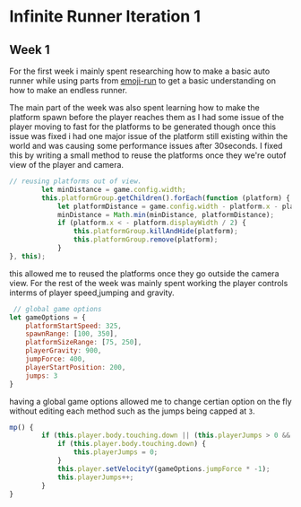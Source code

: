 # Infinite Runner Iteration 1

## Week 1
For the first week  i mainly spent researching how to make a basic auto runner while using 
parts from [emoji-run](https://github.com/JAX3/emoji-run) to get a basic understanding on how to make an endless runner.


The main part of the week was also spent learning how to make the platform spawn before the player reaches them as I had some issue of the player moving to fast for the platforms to be generated though once this issue was fixed i had one major issue of the platform still existing within the world  and was causing some performance issues after 30seconds. I fixed this by writing a small method to reuse the platforms once they we're outof view of the player and camera.

```javascript
// reusing platforms out of view.
        let minDistance = game.config.width;
        this.platformGroup.getChildren().forEach(function (platform) {
            let platformDistance = game.config.width - platform.x - platform.displayWidth / 2;
            minDistance = Math.min(minDistance, platformDistance);
            if (platform.x < - platform.displayWidth / 2) {
                this.platformGroup.killAndHide(platform);
                this.platformGroup.remove(platform);
            }
}, this);

````
this allowed me to reused the platforms once they go outside the camera view. For the rest of the week was mainly spent working the player controls interms of player speed,jumping and gravity.
```javascript
 // global game options
let gameOptions = {
    platformStartSpeed: 325,
    spawnRange: [100, 350],
    platformSizeRange: [75, 250],
    playerGravity: 900,
    jumpForce: 400,
    playerStartPosition: 200,
    jumps: 3
}
```
having a global  game options allowed me to change certian option on the fly without editing each method such as the jumps being capped at ``3``.
```javascript
mp() {
        if (this.player.body.touching.down || (this.playerJumps > 0 && this.playerJumps < gameOptions.jumps)) {
            if (this.player.body.touching.down) {
                this.playerJumps = 0;
            }
            this.player.setVelocityY(gameOptions.jumpForce * -1);
            this.playerJumps++;
        }
}
```
